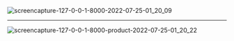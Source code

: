 
![screencapture-127-0-0-1-8000-2022-07-25-01_20_09](https://user-images.githubusercontent.com/82975802/180665877-72c9b48c-f25b-4aef-bdad-a433340c42e5.png)

---

![screencapture-127-0-0-1-8000-product-2022-07-25-01_20_22](https://user-images.githubusercontent.com/82975802/180665882-85317145-c961-4b74-8580-ff3e1feaf0bb.png)

